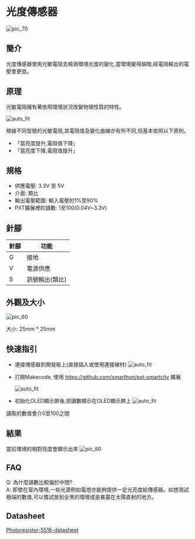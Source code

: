 # 光度傳感器

![pic_70](images/Light_Sensor_0.jpg)
## 簡介
光度傳感器使用光敏電阻去檢測環境光度的變化,當環境變得越暗,經電阻輸出的電壓會更低。 
<P>


## 原理
光敏電阻擁有著依照環境狀況改變物理性質的特性。 <P>
![auto_fit](images/Light_Sensor_1.png)

根據不同型號的光敏電阻,其電阻值及變化曲線亦有所不同,但基本依照以下原則。<BR>
* 「當亮度提升,電阻值下降」<BR>
* 「當亮度下降,電阻值提升」<BR>


## 規格
* 供應電壓: 3.3V 至 5V
* 介面: 類比
* 輸出電壓範圍: 輸入電壓的1%至90%
* PXT擴展裡的讀數: 1至100(0.04V~3.3V)


## 針腳

|針腳|功能|
|--|--|
|G|接地|
|V|電源供應|
|S|訊號輸出(類比)|

## 外觀及大小
![pic_60](images/Light_Sensor_2.png)

大小: 25mm * 25mm

## 快速指引

* 連接傳感器到開發板上(直接插入或使用連接線材)
![auto_fit](images/Light_Sensor_3.png)<P>

* 打開Makecode, 使用 https://github.com/smarthon/pxt-smartcity 擴展 <P>
![auto_fit](images/Light_Sensor_4.png)<P>

* 初始化OLED顯示屏後,把讀數顯示在OLED顯示屏上
![auto_fit](images/Light_Sensor_5.png)

讀取的數值會介0至100之間<P>

## 結果

當前環境的相對亮度會顯示出來
![pic_60](images/Light_Sensor_6.png)

## FAQ

Q: 為什麼讀數比較偏於中間?<BR>
A: 即使在室內環境,一些光源例如電燈亦能夠提供一定光亮度給傳感器。如想測試極端的數值,可以嘗試放到全黑的環境或是暴露在太陽直射的地方。<BR>


## Datasheet

[Photoresistor-5516-datasheet](http://yourduino.com/docs/Photoresistor-5516-datasheet.pdf)
